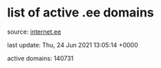 # list of active .ee domains

source: [internet.ee](https://internet.ee/domains/ee-zone-file)

last update: Thu, 24 Jun 2021 13:05:14 +0000

active domains: 140731
